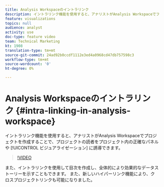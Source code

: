 ```yaml
---
title: Analysis Workspaceのイントラリンク
description: イントラリンク機能を使用すると、アナリストがAnalysis Workspaceでプロジェクトを作成することで、プロジェクトの読者をプロジェクト内の正確なパネルやビジュアライゼーションに誘導できます。
feature: visualizations
topics: null
audience: analyst
activity: use
doc-type: feature video
team: Technical Marketing
kt: 1908
translation-type: tm+mt
source-git-commit: 24ad92b0ccdf1112e3ed4a0968cd47db757598c3
workflow-type: tm+mt
source-wordcount: '0'
ht-degree: 0%

---
```



# Analysis Workspaceのイントラリンク {#intra-linking-in-analysis-workspace}

イントラリンク機能を使用すると、アナリストがAnalysis Workspaceでプロジェクトを作成することで、プロジェクトの読者をプロジェクト内の正確なパネルや [!UICONTROL ビジュアライゼーション] に誘導できます。

>[!VIDEO](https://video.tv.adobe.com/v/23724/?quality=12)

また、イントラリンクを使用して目次を作成し、全体的により効果的なデータストーリーを示すこともできます。 また、新しいハイパーリンク機能により、クロスプロジェクトリンクも可能になりました。
